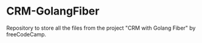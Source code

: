 # CRM-GolangFiber
Repository to store all the files from the project "CRM with Golang Fiber" by freeCodeCamp.
